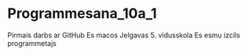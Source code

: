 # Programmesana_10a_1
Pirmais darbs ar GitHub
Es macos Jelgavas 5. vidusskola
Es esmu izcils programmetajs
